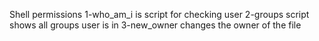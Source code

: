 Shell permissions
1-who_am_i is script for checking user
2-groups script shows all groups user is in
3-new_owner changes the owner of the file
